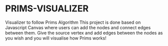 # PRIMS-VISUALIZER
Visualizer to follow Prims Algorithm
This project is done based on Javascript Canvas where users can add the nodes and connect edges between them.
Give the source vertex and add edges between the nodes as you wish and you will visualise how Prims works!
